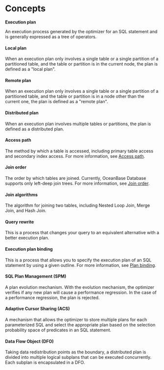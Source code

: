 Concepts 
=============================



**Execution plan** 

An execution process generated by the optimizer for an SQL statement and is generally expressed as a tree of operators. 

#### **Local plan** 

When an execution plan only involves a single table or a single partition of a partitioned table, and the table or partition is in the current node, the plan is defined as a "local plan". 

#### **Remote plan** 

When an execution plan only involves a single table or a single partition of a partitioned table, and the table or partition is in a node other than the current one, the plan is defined as a "remote plan". 

#### **Distributed plan** 

When an execution plan involves multiple tables or partitions, the plan is defined as a distributed plan. 

#### **Access path** 

The method by which a table is accessed, including primary table access and secondary index access. For more information, see [Access path](400.sql-tuning/500.query-optimization/100.access-path/100.overview-of-access-path.md). 

#### **Join order** 

The order by which tables are joined. Currently, OceanBase Database supports only left-deep join trees. For more information, see [Join order](400.sql-tuning/500.query-optimization/200.join-algorithm/300.join-order.md). 

#### **Join algorithms** 

The algorithm for joining two tables, including Nested Loop Join, Merge Join, and Hash Join. 

#### **Query rewrite** 

This is a process that changes your query to an equivalent alternative with a better execution plan. 

#### **Execution plan binding** 

This is a process that allows you to specify the execution plan of an SQL statement by using a given outline. For more information, see [Plan binding](400.sql-tuning/600.manage-execution-plans/200.plan-binding.md). 

#### **SQL Plan Management (SPM)** 

A plan evolution mechanism. With the evolution mechanism, the optimizer verifies if any new plan will cause a performance regression. In the case of a performance regression, the plan is rejected. 

#### **Adaptive Cursor Sharing (ACS)** 

A mechanism that allows the optimizer to store multiple plans for each parameterized SQL and select the appropriate plan based on the selection probability space of predicates in an SQL statement. 

#### **Data Flow Object (DFO)** 

Taking data redistribution points as the boundary, a distributed plan is divided into multiple logical subplans that can be executed concurrently. Each subplan is encapsulated in a DFO.
